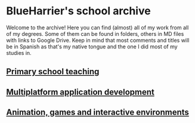 # BlueHarrier's school archive

Welcome to the archive! Here you can find (almost) all of my work from all of my degrees. Some of them can be found in folders, others in MD files with links to Google Drive. Keep in mind that most comments and titles will be in Spanish as that's my native tongue and the one I did most of my studies in.

## [Primary school teaching]()

## [Multiplatform application development]()

## [Animation, games and interactive environments]()